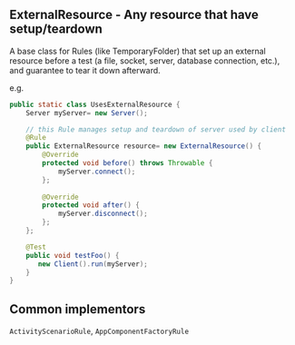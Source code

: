
## ExternalResource - Any resource that have setup/teardown

A base class for Rules (like TemporaryFolder) that set up an external 
resource before a test (a file, socket, server, database connection, etc.),
and guarantee to tear it down afterward.

e.g.

```java
public static class UsesExternalResource {
    Server myServer= new Server();

    // this Rule manages setup and teardown of server used by client
    @Rule
    public ExternalResource resource= new ExternalResource() {
        @Override
        protected void before() throws Throwable {
            myServer.connect();
        };
 
        @Override
        protected void after() {
            myServer.disconnect();
        };
    };

    @Test
    public void testFoo() {
       new Client().run(myServer);
    }
}
```

## Common implementors

`ActivityScenarioRule`, `AppComponentFactoryRule`
